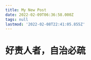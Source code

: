 ```yaml
---
title: My New Post
date: 2022-02-09T06:36:58.000Z
tags: null
lastmod: '2022-02-08T22:41:05.855Z'
---
```

# 好责人者，自治必疏
